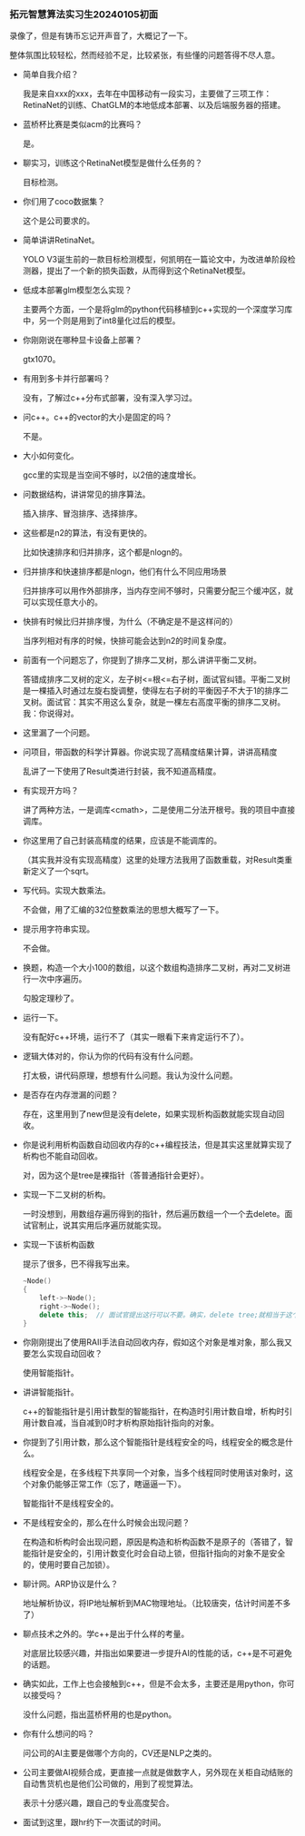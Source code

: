 ### 拓元智慧算法实习生20240105初面

录像了，但是有铸币忘记开声音了，大概记了一下。

整体氛围比较轻松，然而经验不足，比较紧张，有些懂的问题答得不尽人意。

- 简单自我介绍？

  我是来自xxx的xxx，去年在中国移动有一段实习，主要做了三项工作：RetinaNet的训练、ChatGLM的本地低成本部署、以及后端服务器的搭建。

- 蓝桥杯比赛是类似acm的比赛吗？

  是。

- 聊实习，训练这个RetinaNet模型是做什么任务的？

  目标检测。

- 你们用了coco数据集？

  这个是公司要求的。

- 简单讲讲RetinaNet。

  YOLO V3诞生前的一款目标检测模型，何凯明在一篇论文中，为改进单阶段检测器，提出了一个新的损失函数，从而得到这个RetinaNet模型。

- 低成本部署glm模型怎么实现？

  主要两个方面，一个是将glm的python代码移植到c++实现的一个深度学习库中，另一个则是用到了int8量化过后的模型。

- 你刚刚说在哪种显卡设备上部署？

  gtx1070。

- 有用到多卡并行部署吗？

  没有，了解过c++分布式部署，没有深入学习过。

- 问c++。c++的vector的大小是固定的吗？

  不是。

- 大小如何变化。

  gcc里的实现是当空间不够时，以2倍的速度增长。

- 问数据结构，讲讲常见的排序算法。

  插入排序、冒泡排序、选择排序。

- 这些都是n2的算法，有没有更快的。

  比如快速排序和归并排序，这个都是nlogn的。

- 归并排序和快速排序都是nlogn，他们有什么不同应用场景

  归并排序可以用作外部排序，当内存空间不够时，只需要分配三个缓冲区，就可以实现任意大小的。

- 快排有时候比归并排序慢，为什么（不确定是不是这样问的）

  当序列相对有序的时候，快排可能会达到n2的时间复杂度。

- 前面有一个问题忘了，你提到了排序二叉树，那么讲讲平衡二叉树。

  答错成排序二叉树的定义，左子树<=根<=右子树，面试官纠错。平衡二叉树是一棵插入时通过左旋右旋调整，使得左右子树的平衡因子不大于1的排序二叉树。面试官：其实不用这么复杂，就是一棵左右高度平衡的排序二叉树。我：你说得对。

- 这里漏了一个问题。

- 问项目，带函数的科学计算器。你说实现了高精度结果计算，讲讲高精度

  乱讲了一下使用了Result类进行封装，我不知道高精度。

- 有实现开方吗？

  讲了两种方法，一是调库\<cmath\>，二是使用二分法开根号。我的项目中直接调库。

- 你这里用了自己封装高精度的结果，应该是不能调库的。

  （其实我并没有实现高精度）这里的处理方法我用了函数重载，对Result类重新定义了一个sqrt。

- 写代码。实现大数乘法。

  不会做，用了汇编的32位整数乘法的思想大概写了一下。

- 提示用字符串实现。

  不会做。

- 换题，构造一个大小100的数组，以这个数组构造排序二叉树，再对二叉树进行一次中序遍历。

  勾股定理秒了。

- 运行一下。

  没有配好c++环境，运行不了（其实一眼看下来肯定运行不了）。

- 逻辑大体对的，你认为你的代码有没有什么问题。

  打太极，讲代码原理，想想有什么问题。我认为没什么问题。

- 是否存在内存泄漏的问题？

  存在，这里用到了new但是没有delete，如果实现析构函数就能实现自动回收。

- 你是说利用析构函数自动回收内存的c++编程技法，但是其实这里就算实现了析构也不能自动回收。

  对，因为这个是tree是裸指针（答普通指针会更好）。

- 实现一下二叉树的析构。

  一时没想到，用数组存遍历得到的指针，然后遍历数组一个一个去delete。面试官制止，说其实用后序遍历就能实现。

- 实现一下该析构函数

  提示了很多，巴不得我写出来。

  ```cpp
  ~Node()
  {
      left->~Node();
      right->~Node();
      delete this;	// 面试官提出这行可以不要。确实，delete tree;就相当于这个步骤。
  }
  ```

- 你刚刚提出了使用RAII手法自动回收内存，假如这个对象是堆对象，那么我又要怎么实现自动回收？

  使用智能指针。

- 讲讲智能指针。

  c++的智能指针是引用计数型的智能指针，在构造时引用计数自增，析构时引用计数自减，当自减到0时才析构原始指针指向的对象。

- 你提到了引用计数，那么这个智能指针是线程安全的吗，线程安全的概念是什么。

  线程安全是，在多线程下共享同一个对象，当多个线程同时使用该对象时，这个对象仍能够正常工作（忘了，瞎逼逼一下）。

  智能指针不是线程安全的。

- 不是线程安全的，那么在什么时候会出现问题？

  在构造和析构时会出现问题，原因是构造和析构函数不是原子的（答错了，智能指针是安全的，引用计数变化时会自动上锁，但指针指向的对象不是安全的，使用时要自己加锁）。

- 聊计网。ARP协议是什么？

  地址解析协议，将IP地址解析到MAC物理地址。（比较唐突，估计时间差不多了）

- 聊点技术之外的。学c++是出于什么样的考量。

  对底层比较感兴趣，并指出如果要进一步提升AI的性能的话，c++是不可避免的话题。

- 确实如此，工作上也会接触到c++，但是不会太多，主要还是用python，你可以接受吗？

  没什么问题，指出蓝桥杯用的也是python。

- 你有什么想问的吗？

  问公司的AI主要是做哪个方向的，CV还是NLP之类的。

- 公司主要做AI视频合成，更直接一点就是做数字人，另外现在关柜自动结账的自动售货机也是他们公司做的，用到了视觉算法。

  表示十分感兴趣，跟自己的专业高度契合。

- 面试到这里，跟hr约下一次面试的时间。



